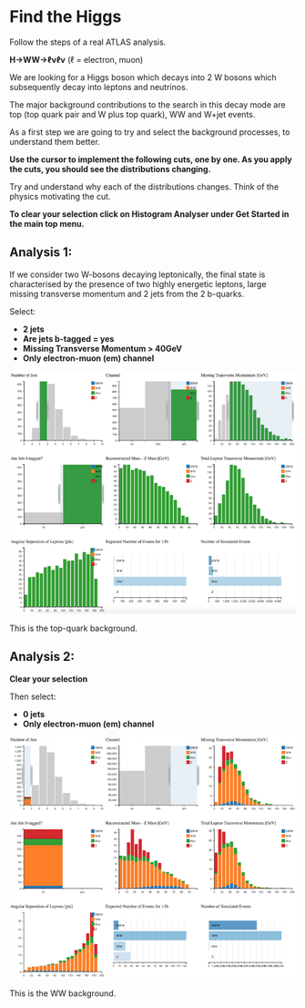 
# Find the Higgs

Follow the steps of a real ATLAS analysis. 

**H->WW->ℓνℓν** (ℓ = electron, muon)

We are looking for a Higgs boson which decays into 2 W bosons which subsequently decay into leptons and neutrinos. 

The major background contributions to the search in this decay mode are top (top quark pair and W plus top quark), WW and W+jet events.

As a first step we are going to try and select the background processes, to understand them better.

**Use the cursor to implement the following cuts, one by one.
As you apply the cuts, you should see the distributions changing.**  

Try and understand why each of the distributions changes.  Think of the physics motivating the cut.

**To clear your selection click on Histogram Analyser under Get Started in the main top menu.**

## Analysis 1:

If we consider two W-bosons decaying leptonically, the final state is characterised by the presence of two highly energetic leptons, large missing transverse momentum and 2 jets from the 2 b-quarks.

Select: 
* **2 jets**
* **Are jets b-tagged = yes**
* **Missing Transverse Momentum > 40GeV**
* **Only electron-muon (em) channel**


![](pictures/ttbarSelection.png)

This is the top-quark background.



## Analysis 2:

**Clear your selection**

Then select: 
* **0 jets**
* **Only electron-muon (em) channel**

![](pictures/WWselection1.png)

This is the WW background.



